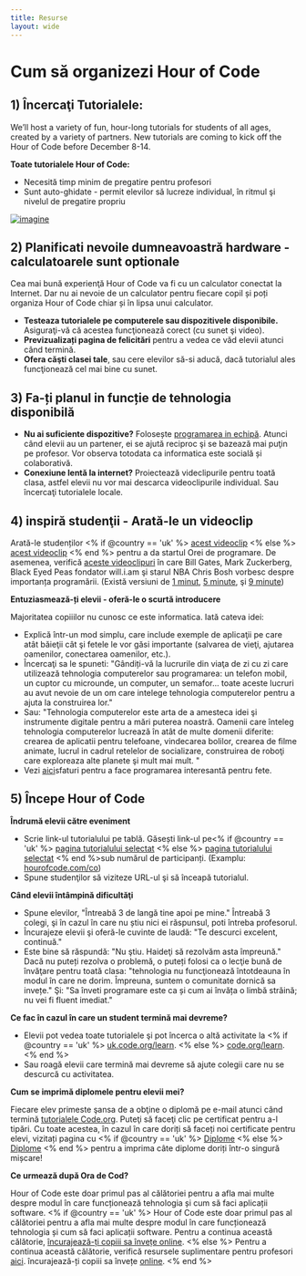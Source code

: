 ```yaml
---
title: Resurse
layout: wide
---
```


# Cum să organizezi Hour of Code

## 1) Încercaţi Tutorialele:

We’ll host a variety of fun, hour-long tutorials for students of all ages, created by a variety of partners. New tutorials are coming to kick off the Hour of Code before December 8-14.

**Toate tutorialele Hour of Code:**

  * Necesită timp minim de pregatire pentru profesori
  * Sunt auto-ghidate - permit elevilor să lucreze individual, în ritmul şi nivelul de pregatire propriu

[![imagine](http://code.org/images/tutorials.png)](http://code.org/learn)

## 2) Planificati nevoile dumneavoastră hardware - calculatoarele sunt optionale

Cea mai bună experienţă Hour of Code va fi cu un calculator conectat la Internet. Dar nu ai nevoie de un calculator pentru fiecare copil și poți organiza Hour of Code chiar și în lipsa unui calculator.

  * **Testeaza tutorialele pe computerele sau dispozitivele disponibile.** Asiguraţi-vă că acestea funcţionează corect (cu sunet şi video).
  * **Previzualizați pagina de felicitări** pentru a vedea ce văd elevii atunci când termină. 
  * **Ofera căşti clasei tale**, sau cere elevilor să-si aducă, dacă tutorialul ales funcţionează cel mai bine cu sunet.

## 3) Fa-ți planul in funcție de tehnologia disponibilă

  * **Nu ai suficiente dispozitive?** Folosește [programarea in echipă](http://www.ncwit.org/resources/pair-programming-box-power-collaborative-learning). Atunci când elevii au un partener, ei se ajută reciproc şi se bazează mai puţin pe profesor. Vor observa totodata ca informatica este socială și colaborativă.
  * **Conexiune lentă la internet?** Proiectează videclipurile pentru toată clasa, astfel elevii nu vor mai descarca videoclipurile individual. Sau încercaţi tutorialele locale.

## 4) inspiră studenţii - Arată-le un videoclip

Arată-le studenților <% if @country == 'uk' %> [acest videoclip](https://www.youtube.com/watch?v=96B5-JGA9EQ) <% else %> [acest videoclip](http://www.youtube.com/watch?v=FC5FbmsH4fw) <% end %> pentru a da startul Orei de programare. De asemenea, verifică [aceste videoclipuri](http://youtube.com/codeorg) în care Bill Gates, Mark Zuckerberg, Black Eyed Peas fondator will.i.am şi starul NBA Chris Bosh vorbesc despre importanța programării. (Există versiuni de [1 minut](https://www.youtube.com/watch?v=qYZF6oIZtfc), [5 minute](https://www.youtube.com/watch?v=nKIu9yen5nc), şi [9 minute](https://www.youtube.com/watch?v=dU1xS07N-FA))

**Entuziasmează-ți elevii - oferă-le o scurtă introducere**

Majoritatea copiiilor nu cunosc ce este informatica. Iată cateva idei:

  * Explică într-un mod simplu, care include exemple de aplicaţii pe care atât băieţii cât şi fetele le vor găsi importante (salvarea de vieţi, ajutarea oamenilor, conectarea oamenilor, etc.).
  * Încercaţi sa le spuneti: "Gândiți-vă la lucrurile din viaţa de zi cu zi care utilizează tehnologia computerelor sau programarea: un telefon mobil, un cuptor cu microunde, un computer, un semafor... toate aceste lucruri au avut nevoie de un om care intelege tehnologia computerelor pentru a ajuta la construirea lor."
  * Sau: "Tehnologia computerelor este arta de a amesteca idei şi instrumente digitale pentru a mări puterea noastră. Oamenii care înteleg tehnologia computerelor lucrează în atât de multe domenii diferite: crearea de aplicatii pentru telefoane, vindecarea bolilor, crearea de filme animate, lucrul in cadrul retelelor de socializare, construirea de roboţi care exploreaza alte planete şi mult mai mult. "
  * Vezi [aici](http://code.org/girls)sfaturi pentru a face programarea interesantă pentru fete. 

## 5) Începe Hour of Code

**Îndrumă elevii către eveniment**

  * Scrie link-ul tutorialului pe tablă. Găsești link-ul pe<% if @country == 'uk' %> [pagina tutorialului selectat](http://uk.code.org/learn) <% else %> [pagina tutorialului selectat](http://code.org/learn) <% end %>sub numărul de participanți. (Examplu: [hourofcode.com/co](http://code.org/learn)) 
  * Spune studenţilor să viziteze URL-ul şi să înceapă tutorialul.

**Când elevii întâmpină dificultăţi**

  * Spune elevilor, "Întreabă 3 de langă tine apoi pe mine." Întreabă 3 colegi, şi în cazul în care nu știu nici ei răspunsul, poti întreba profesorul.
  * Încurajeze elevii şi oferă-le cuvinte de laudă: "Te descurci excelent, continuă."
  * Este bine să răspundă: "Nu ştiu. Haideţi să rezolvăm asta împreună." Dacă nu puteți rezolva o problemă, o puteți folosi ca o lecţie bună de învăţare pentru toată clasa: "tehnologia nu funcţionează întotdeauna în modul în care ne dorim. Împreuna, suntem o comunitate dornică sa invețe." Şi: "Sa înveti programare este ca și cum ai învăța o limbă străină; nu vei fi fluent imediat."

**Ce fac în cazul în care un student termină mai devreme?**

  * Elevii pot vedea toate tutorialele şi pot încerca o altă activitate la <% if @country == 'uk' %> [uk.code.org/learn](http://uk.code.org/learn). <% else %> [code.org/learn](http://code.org/learn). <% end %> 
  * Sau roagă elevii care termină mai devreme să ajute colegii care nu se descurcă cu activitatea.

**Cum se imprimă diplomele pentru elevii mei?**

Fiecare elev primeste şansa de a obţine o diplomă pe e-mail atunci când termină [tutorialele Code.org](http://studio.code.org). Puteţi să faceţi clic pe certificat pentru a-l tipări. Cu toate acestea, în cazul în care doriți să faceți noi certificate pentru elevi, vizitați pagina cu <% if @country == 'uk' %> [Diplome](http://uk.code.org/certificates) <% else %> [Diplome](http://code.org/certificates) <% end %> pentru a imprima câte diplome doriți într-o singură mișcare!

**Ce urmează după Ora de Cod?**

Hour of Code este doar primul pas al călătoriei pentru a afla mai multe despre modul în care funcționează tehnologia și cum să faci aplicații software. <% if @country == 'uk' %> Hour of Code este doar primul pas al călătoriei pentru a afla mai multe despre modul în care funcționează tehnologia și cum să faci aplicații software. Pentru a continua această călătorie, [încurajează-ți copiii sa învețe online](http://uk.code.org/learn/beyond). <% else %> Pentru a continua această călătorie, verifică resursele suplimentare pentru profesori [aici](http://code.org/educate). încurajează-ți copiii sa învețe [online](http://code.org/learn/beyond). <% end %>